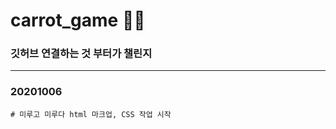 # carrot_game 🥕🐰

### 깃허브 연결하는 것 부터가 챌린지

---------------------------------------

### 20201006
    # 미루고 미루다 html 마크업, CSS 작업 시작

